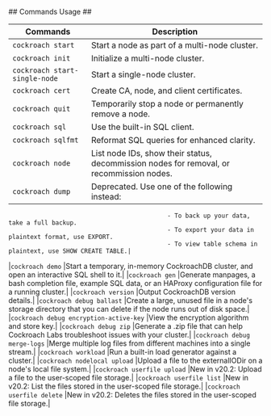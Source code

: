 ## Commands Usage ##

|Commands	                                |Description|
|--                                         |--|
|`cockroach start`	                        |Start a node as part of a multi-node cluster.|
|`cockroach init`	                        |Initialize a multi-node cluster.|
|`cockroach start-single-node`	            |Start a single-node cluster.|
|`cockroach cert`	                        |Create CA, node, and client certificates.|
|`cockroach quit`	                        |Temporarily stop a node or permanently remove a node.|
|`cockroach sql`	                        |Use the built-in SQL client.|
|`cockroach sqlfmt`	                        |Reformat SQL queries for enhanced clarity.|
|`cockroach node`	                        |List node IDs, show their status, decommission nodes for removal, or recommission nodes.|
|`cockroach dump`	                        |Deprecated. Use one of the following instead:
                                                - To back up your data, take a full backup.
                                                - To export your data in plaintext format, use EXPORT.
                                                - To view table schema in plaintext, use SHOW CREATE TABLE.|
|`cockroach demo`	                        |Start a temporary, in-memory CockroachDB cluster, and open an interactive SQL shell to it.|
|`cockroach gen`	                        |Generate manpages, a bash completion file, example SQL data, or an HAProxy configuration file for a running cluster.|
|`cockroach version`	                    |Output CockroachDB version details.|
|`cockroach debug ballast`	                |Create a large, unused file in a node's storage directory that you can delete if the node runs out of disk space.|
|`cockroach debug encryption-active-key`	|View the encryption algorithm and store key.|
|`cockroach debug zip`	                    |Generate a .zip file that can help Cockroach Labs troubleshoot issues with your cluster.|
|`cockroach debug merge-logs`	            |Merge multiple log files from different machines into a single stream.|
|`cockroach workload`	                    |Run a built-in load generator against a cluster.|
|`cockroach nodelocal upload`	            |Upload a file to the externalIODir on a node's local file system.|
|`cockroach userfile upload`	            |New in v20.2: Upload a file to the user-scoped file storage.|
|`cockroach userfile list`	                |New in v20.2: List the files stored in the user-scoped file storage.|
|`cockroach userfile delete`	            |New in v20.2: Deletes the files stored in the user-scoped file storage.|
